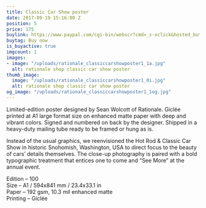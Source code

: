 ```yaml
---
title: Classic Car Show poster
date: 2017-09-19 15:16:00 Z
position: 5
price: 175
buylink: https://www.paypal.com/cgi-bin/webscr?cmd=_s-xclick&hosted_button_id=7XCZGUWL6RW8J
buytag: Buy now
is_buyactive: true
imgcount: 1
images:
- image: "/uploads/rationale_classiccarshowposter1_1a.jpg"
  alt: rationale shop classic car show poster
thumb_image:
  image: "/uploads/rationale_classiccarshowposter1_0i.jpg"
  alt: rationale shop classic car show poster
og_image: "/uploads/rationale_classiccarshowposter1_1og.jpg"
---
```


Limited-edition poster designed by Sean Wolcott of Rationale. Giclée printed at A1 large format size on enhanced matte paper with deep and vibrant colors. Signed and numbered on back by the designer. Shipped in a heavy-duty mailing tube ready to be framed or hung as is.

Instead of the usual graphics, we reenvisioned the Hot Rod & Classic Car Show in historic Snohomish, Washington, USA to direct focus to the beauty of cars’ details themselves. The close-up photography is paired with a bold typographic treatment that entices one to come and “See More” at the annual event.

Edition – 100 <br>
Size – A1 / 594x841 mm / 23.4x33.1 in <br>
Paper – 192 gsm, 10.3 mil enhanced matte <br>
Printing – Giclée